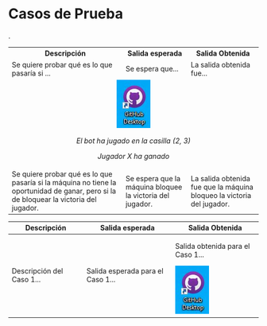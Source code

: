 # Casos de Prueba  
.
<table>
  <tr>
    <th>Descripción</th>
    <th>Salida esperada</th>
    <th>Salida Obtenida</th>
  </tr>
  <tr>
    <td>Se quiere probar qué es lo que pasaría si ...</td>
    <td>Se espera que...</td>
    <td>La salida obtenida fue...</td>
  </tr>
  <tr>
    <td colspan="3" style="text-align: center;">
      <img src="imagenes/Captura1.JPG" alt="El bot ha jugado en la casilla (2,3)">
      <p><em>El bot ha jugado en la casilla (2, 3)</em></p>
      <p><em>Jugador X ha ganado</em></p>
    </td>
  </tr>
  <tr>
    <td>Se quiere probar qué es lo que pasaría si la máquina no tiene la oportunidad de ganar, pero si la de bloquear la victoria del jugador.</td>
    <td>Se espera que la máquina bloquee la victoria del jugador.</td>
    <td>La salida obtenida fue que la máquina bloqueo la victoria del jugador.</td>
  </tr>
  </table>


  <table>
  <thead>
    <tr>
      <th>Descripción</th>
      <th>Salida esperada</th>
      <th>Salida Obtenida</th>
    </tr>
  </thead>
  <tbody>
    <tr>
      <td>Descripción del Caso 1...</td>
      <td>Salida esperada para el Caso 1...</td>
      <td>
        <p>Salida obtenida para el Caso 1...</p>
        <img src="imagenes/Captura1.jpg" alt="Captura de pantalla del resultado del Caso 1" style="max-width: 100%; height: auto;">
        </td>
    </tr>
    </tbody>
</table>
